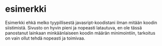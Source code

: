 # esimerkki
Esimerkki ehkä melko tyypillisestä javasript-koodistani ilman mitään koodin siistimistä. Sivusto on hyvin pieni ja nopeasti latautuva, en ole tässä panostanut lainkaan minkäänlaiseen koodin määrän minimointiin, tarkoitus on vain ollut tehdä nopeasti ja toimivaa.
